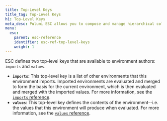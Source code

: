 ```yaml
---
title: Top-Level Keys
title_tag: Top-Level Keys
h1: Top-Level Keys
meta_desc: Pulumi ESC allows you to compose and manage hierarchical collections of configuration and secrets and consume them in various ways.
menu:
  esc:
    parent: esc-reference
    identifier: esc-ref-top-level-keys
    weight: 1
---
```


ESC defines two top-level keys that are available to environment authors: `imports` and `values`.

- __`imports`__: This top-level key is a list of other environments that this environment imports. Imported environments are evaluated and merged to form the basis for the current environment, which is then evaluated and merged with the imported values. For more information, see the [`imports` reference](/docs/esc/reference/top-level-keys/imports).
- __`values`__: This top-level key defines the contents of the environment--i.e. the values that this environment will produce when evaluated. For more information, see the [`values` reference](/docs/esc/reference/top-level-keys/values).
